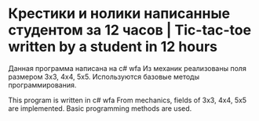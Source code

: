# Крестики и нолики написанные студентом за 12 часов | Tic-tac-toe written by a student in 12 hours
Данная программа написана на c# wfa
Из механик реализованы поля размером 3х3, 4х4, 5х5.
Используются базовые методы программирования.

This program is written in c# wfa
From mechanics, fields of 3x3, 4x4, 5x5 are implemented.
Basic programming methods are used.
